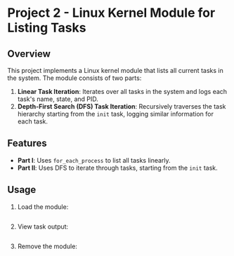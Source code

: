 # Project 2 - Linux Kernel Module for Listing Tasks

## Overview
This project implements a Linux kernel module that lists all current tasks in the system. The module consists of two parts:
1. **Linear Task Iteration**: Iterates over all tasks in the system and logs each task's name, state, and PID.
2. **Depth-First Search (DFS) Task Iteration**: Recursively traverses the task hierarchy starting from the `init` task, logging similar information for each task.

## Features
- **Part I**: Uses `for_each_process` to list all tasks linearly.
- **Part II**: Uses DFS to iterate through tasks, starting from the `init` task.

## Usage
1. Load the module:
    ```bash

2. View task output:  
    ```bash

3. Remove the module:
    ```bash

